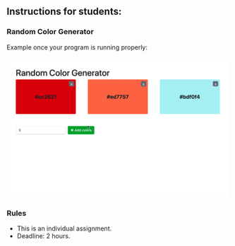 ## Instructions for students:

### Random Color Generator

  
 

Example once your program is running properly:

 
 ![preview](./demo.gif)




### Rules

-   This is an individual assignment.
-   Deadline: 2 hours.

